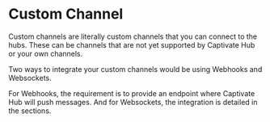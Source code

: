 # Custom Channel

Custom channels are literally custom channels that you can connect to the hubs. These can be channels that are not yet supported by Captivate Hub or your own channels.&#x20;

Two ways to integrate your custom channels would be using Webhooks and Websockets.&#x20;

For Webhooks, the requirement is to provide an endpoint where Captivate Hub will push messages. And for Websockets, the integration is detailed in the sections.&#x20;
